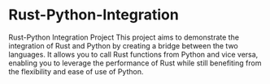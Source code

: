 # Rust-Python-Integration
Rust-Python Integration Project This project aims to demonstrate the integration of Rust and Python by creating a bridge between the two languages. It allows you to call Rust functions from Python and vice versa, enabling you to leverage the performance of Rust while still benefiting from the flexibility and ease of use of Python.
